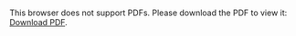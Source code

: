 <object data="christ-in-song/CIS1908pdfs/790.pdf" type="application/pdf" width="100%" height="1024px">
    <embed src="christ-in-song/CIS1908pdfs/790.pdf">
        <p>This browser does not support PDFs. Please download the PDF to view it: <a href="christ-in-song/CIS1908pdfs/790.pdf">Download PDF</a>.</p>
    </embed>
</object>
